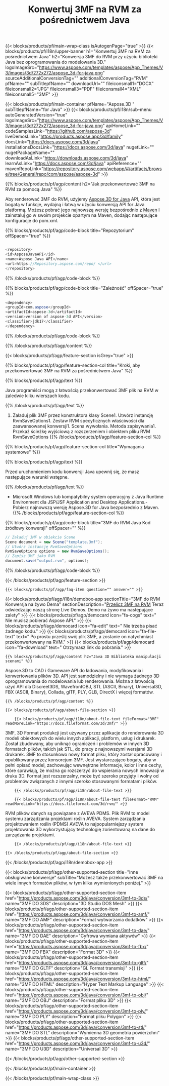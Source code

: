 ﻿---
title: Konwertuj 3MF na RVM za pośrednictwem Java 
weight: 2150
url: /pl/java/conversion/3mf-to-rvm/ 
description: Przykładowy kod konwersji Java dla formatu 3MF do pliku RVM. Użyj tego przykładowego kodu, aby przekonwertować 3MF na RVM w dowolnej aplikacji opartej na sieci Web lub pulpicie Java.
---
{{< blocks/products/pf/main-wrap-class isAutogenPage="true" >}}
{{< blocks/products/pf/i18n/upper-banner h1="Konwertuj 3MF na RVM za pośrednictwem Java" h2="Konwersja 3MF do RVM przy użyciu biblioteki Java bez oprogramowania do modelowania 3D." logoImageSrc="https://www.aspose.com/templates/aspose/App_Themes/V3/images/3d/272x272/aspose_3d-for-java.png" sourceAdditionalConversionTag="" additionalConversionTag="RVM" pfName="" subTitlepfName="" downloadUrl="" fileiconsmall1="DOCX" fileiconsmall2="JPG" fileiconsmall3="PDF" fileiconsmall4="XML" fileiconsmall5="3MF" >}}

{{< blocks/products/pf/main-container pfName="Aspose.3D " subTitlepfName="for Java" >}}
{{< blocks/products/pf/i18n/sub-menu autoGeneratedVersion="true" logoImageSrc="https://www.aspose.com/templates/aspose/App_Themes/V3/images/3d/272x272/aspose_3d-for-java.png" apiHomeLink="" codeSamplesLink="https://github.com/aspose-3d" liveDemosLink="https://products.aspose.app/3d/family" docsLink="https://docs.aspose.com/3d/java" installationsDocsLink="https://docs.aspose.com/3d/java" nugetLink="" nugetPackageName="" downloadAsLink="https://downloads.aspose.com/3d/java" learnAsLink="https://docs.aspose.com/3d/java" apiReference="" mavenRepoLink="https://repository.aspose.com/webapp/#/artifacts/browse/tree/General/repo/com/aspose/aspose-3d" >}}

{{% blocks/products/pf/agp/content h2="Jak przekonwertować 3MF na RVM za pomocą Java" %}}

 Aby renderować 3MF do RVM, użyjemy
 [Aspose.3D for Java](https://products.aspose.com/3d/java) 
 API, która jest bogatą w funkcje, wydajną i łatwą w użyciu konwersją API for Java platformą. Możesz pobrać jego najnowszą wersję bezpośrednio z
 [Maven](https://repository.aspose.com/webapp/#/artifacts/browse/tree/General/repo/com/aspose/aspose-3d) 
 I zainstaluj go w swoim projekcie opartym na Maven, dodając następujące konfiguracje do pom.xml.

{{% blocks/products/pf/agp/code-block title="Repozytorium" offSpacer="true" %}}

```cs

<repository>
<id>AsposeJavaAPI</id>
<name>Aspose Java API</name>
<url>https://Repository.aspose.com/repo/ </url>
</repository>


```

{{% /blocks/products/pf/agp/code-block %}}

{{% blocks/products/pf/agp/code-block title="Zależność" offSpacer="true" %}}

```cs
<dependency>
<groupId>com.aspose</groupId>
<artifactId>aspose-3d</artifactId>
<version>version of aspose-3d API</version>
<classifier>jdk17</classifier>
</dependency>


```

{{% /blocks/products/pf/agp/code-block %}}

{{% /blocks/products/pf/agp/content %}}

{{< blocks/products/pf/agp/feature-section isGrey="true" >}}

{{% blocks/products/pf/agp/feature-section-col title="Kroki, aby przekonwertować 3MF na RVM za pośrednictwem Java" %}}

{{% blocks/products/pf/agp/text %}}

 Java programiści mogą z łatwością przekonwertować 3MF plik na RVM w zaledwie kilku wierszach kodu.

{{% /blocks/products/pf/agp/text %}}

1. Załaduj plik 3MF przez konstruktora klasy Scene1. Utwórz instancję RvmSaveOptions1. Zestaw RVM specyficznych właściwości dla zaawansowanej konwersji1. Scena wywołania. Metoda zapisywania1. Przekaż ścieżkę wyjściową z rozszerzeniem i obiektem pliku RVM RvmSaveOptions
{{% /blocks/products/pf/agp/feature-section-col %}}

{{% blocks/products/pf/agp/feature-section-col title="Wymagania systemowe" %}}

{{% blocks/products/pf/agp/text %}}

 Przed uruchomieniem kodu konwersji Java upewnij się, że masz następujące warunki wstępne.

{{% /blocks/products/pf/agp/text %}}

- Microsoft Windows lub kompatybilny system operacyjny z Java Runtime Environment dla JSP/JSF Application and Desktop Applications.- Pobierz najnowszą wersję Aspose.3D for Java bezpośrednio z Maven.
{{% /blocks/products/pf/agp/feature-section-col %}}

{{% blocks/products/pf/agp/code-block title="3MF do RVM Java Kod źródłowy konwersji" offSpacer="" %}}

```cs
// Załaduj 3MF w obiekcie Scene 
Scene document = new Scene("template.3mf");
// Utwórz instancję RvmSaveOptions 
RvmSaveOptions options = new RvmSaveOptions();
// Zapisz 3MF jako RVM 
document.save("output.rvm", options);   


```

{{% /blocks/products/pf/agp/code-block %}}

{{< /blocks/products/pf/agp/feature-section >}}

    {{< blocks/products/pf/agp/faq-item question="" answer="" >}}
 

<!-- aboutfile Starts -->

{{< blocks/products/pf/agp/i18n/demobox-app sectionTitle="3MF do RVM Konwersja na żywo Dema" sectionDescription="[Przelicz 3MF na RVM](https://products.aspose.app/3d/conversion/3mf-to-rvm) Teraz odwiedzając naszą stronę Live Demos. Demo na żywo ma następujące zalety" >}}
        {{< blocks/products/pf/agp/democard icon="fa-cogs" text=" Nie musisz pobierać Aspose API." >}}
        {{< blocks/products/pf/agp/democard icon="fa-edit" text=" Nie trzeba pisać żadnego kodu." >}}
        {{< blocks/products/pf/agp/democard icon="fa-file-text" text=" Po prostu prześlij swój plik 3MF, a zostanie on natychmiast przekonwertowany na RVM." >}}
        {{< blocks/products/pf/agp/democard icon="fa-download" text=" Otrzymasz link do pobrania." >}}

    {{% blocks/products/pf/agp/content h2="Java 3D Biblioteka manipulacji scenami" %}}

 Aspose.3D to CAD i Gameware API do ładowania, modyfikowania i konwertowania plików 3D. API jest samodzielny i nie wymaga żadnego 3D oprogramowania do modelowania lub renderowania. Można z łatwością użyć API dla Discreet3DS, WavefrontOBJ, STL (ASCII, Binary), Universal3D, FBX (ASCII, Binary), Collada, glTF, PLY, GLB, DirectX i więcej formatów. 



    {{% /blocks/products/pf/agp/content %}}

    {{< blocks/products/pf/agp/about-file-section >}}

        {{< blocks/products/pf/agp/i18n/about-file-text fileFormat="3MF" readMoreLink="https://docs.fileformat.com/3d/3mf/" >}}

3MF, 3D Format produkcji jest używany przez aplikacje do renderowania 3D modeli obiektowych do wielu innych aplikacji, platform, usług i drukarek. Został zbudowany, aby uniknąć ograniczeń i problemów w innych 3D formatach plików, takich jak STL, do pracy z najnowszymi wersjami 3D drukarek. 3MF to stosunkowo nowy format pliku, który został opracowany i opublikowany przez konsorcjum 3MF. Jest wystarczająco bogaty, aby w pełni opisać model, zachowując wewnętrzne informacje, kolor i inne cechy, które sprawiają, że można go rozszerzyć do wspierania nowych innowacji w druku 3D. Format jest rozszerzalny, może być szeroko przyjęty i wolny od problemów związanych z innymi szeroko stosowanymi formatami plików.


        {{< /blocks/products/pf/agp/i18n/about-file-text >}}

        {{< blocks/products/pf/agp/i18n/about-file-text fileFormat="RVM" readMoreLink="https://docs.fileformat.com/3d/rvm/" >}}

RVM plików danych są powiązane z AVEVA PDMS. Plik RVM to model systemu zarządzania projektami roślin AVEVA. System zarządzania projektowaniem roślin (PDMS) AVEVA to najpopularniejszy system projektowania 3D wykorzystujący technologię zorientowaną na dane do zarządzania projektami.


        {{< /blocks/products/pf/agp/i18n/about-file-text >}}

    {{< /blocks/products/pf/agp/about-file-section >}}

{{< /blocks/products/pf/agp/i18n/demobox-app >}}

<!-- aboutfile Ends -->

{{< blocks/products/pf/agp/other-supported-section title="Inne obsługiwane konwersje" subTitle="Możesz także przekonwertować 3MF na wiele innych formatów plików, w tym kilka wymienionych poniżej." >}}

{{< blocks/products/pf/agp/other-supported-section-item href="https://products.aspose.com/3d/java/conversion/3mf-to-3ds/" name="3MF DO 3DS" description="3D Studio DOS Mesh" >}}
{{< blocks/products/pf/agp/other-supported-section-item href="https://products.aspose.com/3d/java/conversion/3mf-to-amf/" name="3MF DO AMF" description="Format wytwarzania dodatków" >}}
{{< blocks/products/pf/agp/other-supported-section-item href="https://products.aspose.com/3d/java/conversion/3mf-to-dae/" name="3MF DO DAE" description="Cyfrowa wymiana aktywów" >}}
{{< blocks/products/pf/agp/other-supported-section-item href="https://products.aspose.com/3d/java/conversion/3mf-to-fbx/" name="3MF DO FBX" description="Format 3D" >}}
{{< blocks/products/pf/agp/other-supported-section-item href="https://products.aspose.com/3d/java/conversion/3mf-to-gltf/" name="3MF DO GLTF" description="GL Format transmisji" >}}
{{< blocks/products/pf/agp/other-supported-section-item href="https://products.aspose.com/3d/java/conversion/3mf-to-html/" name="3MF DO HTML" description="Hyper Text Markup Language" >}}
{{< blocks/products/pf/agp/other-supported-section-item href="https://products.aspose.com/3d/java/conversion/3mf-to-obj/" name="3MF DO OBJ" description="Format pliku 3D" >}}
{{< blocks/products/pf/agp/other-supported-section-item href="https://products.aspose.com/3d/java/conversion/3mf-to-ply/" name="3MF DO PLY" description="Format pliku Polygon" >}}
{{< blocks/products/pf/agp/other-supported-section-item href="https://products.aspose.com/3d/java/conversion/3mf-to-stl/" name="3MF DO STL" description="Wymienna 3D geometria powierzchni" >}}
{{< blocks/products/pf/agp/other-supported-section-item href="https://products.aspose.com/3d/java/conversion/3mf-to-u3d/" name="3MF DO U3D" description="Universal 3D" >}}

{{< /blocks/products/pf/agp/other-supported-section >}}

{{< /blocks/products/pf/main-container >}}
    
{{< /blocks/products/pf/main-wrap-class >}}